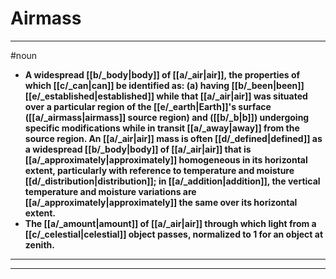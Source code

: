 # Airmass
---
#noun
- **A widespread [[b/_body|body]] of [[a/_air|air]], the properties of which [[c/_can|can]] be identified as: (a) having [[b/_been|been]] [[e/_established|established]] while that [[a/_air|air]] was situated over a particular region of the [[e/_earth|Earth]]'s surface ([[a/_airmass|airmass]] source region) and ([[b/_b|b]]) undergoing specific modifications while in transit [[a/_away|away]] from the source region. An [[a/_air|air]] mass is often [[d/_defined|defined]] as a widespread [[b/_body|body]] of [[a/_air|air]] that is [[a/_approximately|approximately]] homogeneous in its horizontal extent, particularly with reference to temperature and moisture [[d/_distribution|distribution]]; in [[a/_addition|addition]], the vertical temperature and moisture variations are [[a/_approximately|approximately]] the same over its horizontal extent.**
- **The [[a/_amount|amount]] of [[a/_air|air]] through which light from a [[c/_celestial|celestial]] object passes, normalized to 1 for an object at zenith.**
---
---
